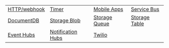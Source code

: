 | | | | |  
| --- | --- | --- | --- |  
| [HTTP/webhook](../articles/azure-functions/functions-bindings-http-webhook.md) | [Timer](../articles/azure-functions/functions-bindings-timer.md) | [Mobile Apps](../articles/azure-functions/functions-bindings-mobile-apps.md) | [Service Bus](../articles/azure-functions/functions-bindings-service-bus.md)  |  
| [DocumentDB](../articles/azure-functions/functions-bindings-documentdb.md) |  [Storage Blob](../articles/azure-functions/functions-bindings-storage-blob.md) | [Storage Queue](../articles/azure-functions/functions-bindings-storage-queue.md) |  [Storage Table](../articles/azure-functions/functions-bindings-storage-table.md) |  
| [Event Hubs](../articles/azure-functions/functions-bindings-event-hubs.md) | [Notification Hubs](../articles/azure-functions/functions-bindings-notification-hubs.md) | [Twilio](../articles/azure-functions/functions-bindings-twilio.md) |   

